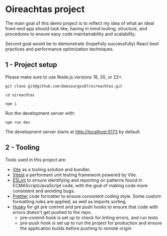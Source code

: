 # Oireachtas project

The main goal of this demo project is to reflect my idea of what an ideal front-end app should look like, having in mind tooling, structure, and procedures to ensure easy code maintainability and scalability.

Second goal would be to demonstrate (hopefully successfully) React best practices and performance optimization techniques.

## 1 - Project setup

Please make sure to use Node.js versions 18, 20, or 22+.

``` git clone git@github.com:Demiourgos87/oireachtas.git ```

``` cd oireachtas ```

``` npm i ```

Run the development server with:

``` npm run dev ```

The development server starts at [http://localhost:5173](http://localhost:5173) by default.

## 2 - Tooling
Tools used in this project are:
- [Vite](https://vite.dev/) as a tooling solution and bundler.
- [Vitest](https://vitest.dev/) a performant unit testing framework powered by Vite.
- [ESLint](https://eslint.org/) to ensure identifying and reporting on patterns found in ECMAScript/JavaScript code, with the goal of making code more consistent and avoiding bugs.
- [Prettier](https://prettier.io/) code formatter to ensure consistent coding style. Some custom formatting rules are applied, as well as imports sorting.
- [Husky](https://typicode.github.io/husky/) for git pre commit and pre push hooks to ensure that code with errors doesn't get pushed to the repo.
  - pre-commit hook is set up to check for linting errors, and run tests
  - pre-push hook is set up to run the project for production and ensure the application builds before pushing to remote origin

